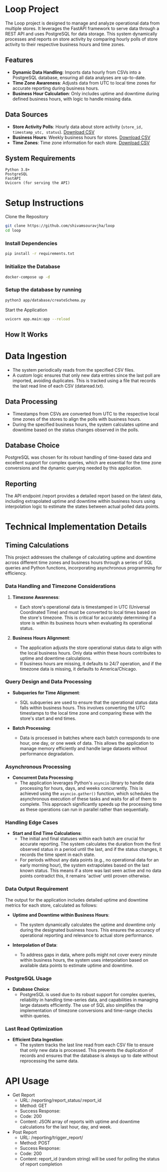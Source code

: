 # Loop Project

The Loop project is designed to manage and analyze operational data from multiple stores. It leverages the FastAPI framework to serve data through a REST API and uses PostgreSQL for data storage. This system dynamically processes and reports on store activity by comparing hourly polls of store activity to their respective business hours and time zones.

## Features

- **Dynamic Data Handling**: Imports data hourly from CSVs into a PostgreSQL database, ensuring all data analyses are up-to-date.
- **Time Zone Awareness**: Adjusts data from UTC to local time zones for accurate reporting during business hours.
- **Business Hour Calculation**: Only includes uptime and downtime during defined business hours, with logic to handle missing data.

## Data Sources

- **Store Activity Polls**: Hourly data about store activity (`store_id, timestamp_utc, status`). [Download CSV](https://drive.google.com/file/d/1UIx1hVJ7qt_6oQoGZgb8B3P2vd1FD025/view?usp=sharing)
- **Business Hours**: Weekly business hours for stores. [Download CSV](https://drive.google.com/file/d/1va1X3ydSh-0Rt1hsy2QSnHRA4w57PcXg/view?usp=sharing)
- **Time Zones**: Time zone information for each store. [Download CSV](https://drive.google.com/file/d/101P9quxHoMZMZCVWQ5o-shonk2lgK1-o/view?usp=sharing)

## System Requirements

```plaintext
Python 3.8+
PostgreSQL
FastAPI
Uvicorn (for serving the API)
```
# Setup Instructions
Clone the Repository
```bash
git clone https://github.com/shivamsouravjha/loop
cd loop
```
### Install Dependencies
```bash
pip install -r requirements.txt
```
### Initialize the Database
```bash
docker-compose up -d
```

### Setup the database by running 
```bash
python3 app/database/createSchema.py
```

Start the Application
```bash
uvicorn app.main:app --reload
```
## How It Works
# Data Ingestion
* The system periodically reads from the specified CSV files.
* A custom logic ensures that only new data entries since the last poll are imported, avoiding duplicates. This is tracked using a file that records the last read line of each CSV (dataread.txt).

## Data Processing
* Timestamps from CSVs are converted from UTC to the respective local time zones of the stores to align the polls with business hours.
* During the specified business hours, the system calculates uptime and downtime based on the status changes observed in the polls.

## Database Choice
PostgreSQL was chosen for its robust handling of time-based data and excellent support for complex queries, which are essential for the time zone conversions and the dynamic querying needed by this application.

## Reporting
The API endpoint /report provides a detailed report based on the latest data, including extrapolated uptime and downtime within business hours using interpolation logic to estimate the states between actual polled data points.

# Technical Implementation Details

## Timing Calculations

This project addresses the challenge of calculating uptime and downtime across different time zones and business hours through a series of SQL queries and Python functions, incorporating asynchronous programming for efficiency.

### Data Handling and Timezone Considerations

1. **Timezone Awareness**: 
   - Each store's operational data is timestamped in UTC (Universal Coordinated Time) and must be converted to local times based on the store's timezone. This is critical for accurately determining if a store is within its business hours when evaluating its operational status.

2. **Business Hours Alignment**:
   - The application adjusts the store operational status data to align with the local business hours. Only data within these hours contributes to uptime and downtime calculations.
   - If business hours are missing, it defaults to 24/7 operation, and if the timezone data is missing, it defaults to America/Chicago.

### Query Design and Data Processing

- **Subqueries for Time Alignment**:
  - SQL subqueries are used to ensure that the operational status data falls within business hours. This involves converting the UTC timestamps to the local time zone and comparing these with the store's start and end times.

- **Batch Processing**:
  - Data is processed in batches where each batch corresponds to one hour, one day, or one week of data. This allows the application to manage memory efficiently and handle large datasets without performance degradation.

### Asynchronous Processing

- **Concurrent Data Processing**:
  - The application leverages Python's `asyncio` library to handle data processing for hours, days, and weeks concurrently. This is achieved using the `asyncio.gather()` function, which schedules the asynchronous execution of these tasks and waits for all of them to complete. This approach significantly speeds up the processing time as these operations can run in parallel rather than sequentially.

### Handling Edge Cases

- **Start and End Time Calculations**:
  - The initial and final statuses within each batch are crucial for accurate reporting. The system calculates the duration from the first observed status in a period until the last, and if the status changes, it records the time spent in each state.
  - For periods without any data points (e.g., no operational data for an early morning hour), the system extrapolates based on the last known status. This means if a store was last seen active and no data points contradict this, it remains 'active' until proven otherwise.

### Data Output Requirement

The output for the application includes detailed uptime and downtime metrics for each store, calculated as follows:

- **Uptime and Downtime within Business Hours**:
  - The system dynamically calculates the uptime and downtime only during the designated business hours. This ensures the accuracy of operational reporting and relevance to actual store performance.

- **Interpolation of Data**:
  - To address gaps in data, where polls might not cover every minute within business hours, the system uses interpolation based on available data points to estimate uptime and downtime.

### PostgreSQL Usage

- **Database Choice**:
  - PostgreSQL is used due to its robust support for complex queries, reliability in handling time-series data, and capabilities in managing large datasets efficiently. The use of SQL also simplifies the implementation of timezone conversions and time-range checks within queries.

### Last Read Optimization

- **Efficient Data Ingestion**:
  - The system tracks the last line read from each CSV file to ensure that only new data is processed. This prevents the duplication of records and ensures that the database is always up to date without reprocessing the same data.

# API Usage
* Get Report
  * URL: /reporting/report_status/:report_id
  * Method: GET
  * Success Response:
  * Code: 200
  * Content: JSON array of reports with uptime and downtime calculations for the last hour, day, and week.
* Post Report
  * URL: /reporting/trigger_report/
  * Method: POST
  * Success Response:
  * Code: 200
  * Content: report_id (random string) will be used for polling the status of report completion


